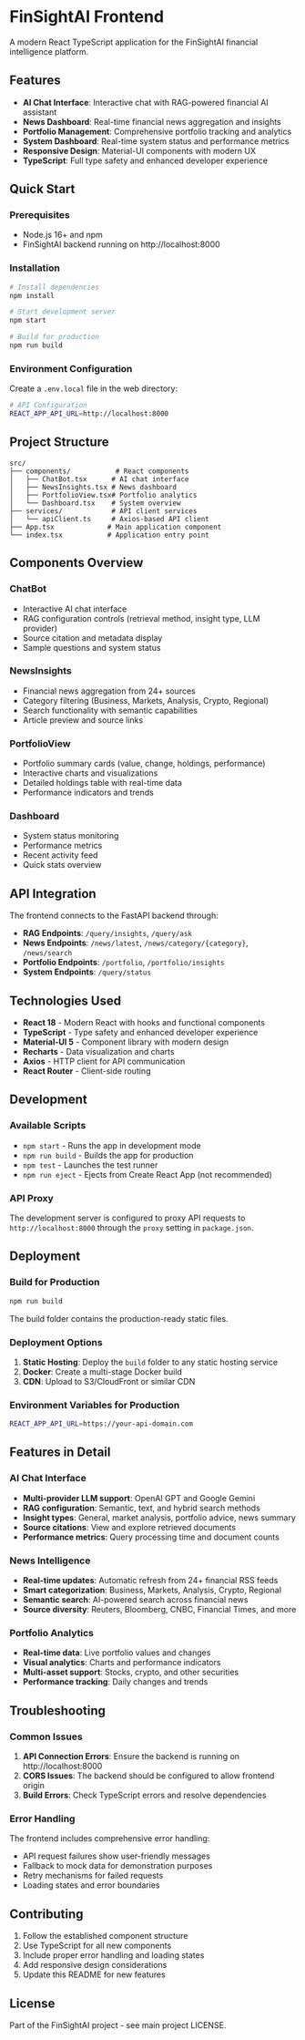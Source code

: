 # FinSightAI Frontend

A modern React TypeScript application for the FinSightAI financial intelligence platform.

## Features

- **AI Chat Interface**: Interactive chat with RAG-powered financial AI assistant
- **News Dashboard**: Real-time financial news aggregation and insights
- **Portfolio Management**: Comprehensive portfolio tracking and analytics
- **System Dashboard**: Real-time system status and performance metrics
- **Responsive Design**: Material-UI components with modern UX
- **TypeScript**: Full type safety and enhanced developer experience

## Quick Start

### Prerequisites

- Node.js 16+ and npm
- FinSightAI backend running on http://localhost:8000

### Installation

```bash
# Install dependencies
npm install

# Start development server
npm start

# Build for production
npm run build
```

### Environment Configuration

Create a `.env.local` file in the web directory:

```bash
# API Configuration
REACT_APP_API_URL=http://localhost:8000
```

## Project Structure

```
src/
├── components/           # React components
│   ├── ChatBot.tsx      # AI chat interface
│   ├── NewsInsights.tsx # News dashboard
│   ├── PortfolioView.tsx# Portfolio analytics
│   └── Dashboard.tsx    # System overview
├── services/            # API client services
│   └── apiClient.ts     # Axios-based API client
├── App.tsx             # Main application component
└── index.tsx           # Application entry point
```

## Components Overview

### ChatBot
- Interactive AI chat interface
- RAG configuration controls (retrieval method, insight type, LLM provider)
- Source citation and metadata display
- Sample questions and system status

### NewsInsights
- Financial news aggregation from 24+ sources
- Category filtering (Business, Markets, Analysis, Crypto, Regional)
- Search functionality with semantic capabilities
- Article preview and source links

### PortfolioView
- Portfolio summary cards (value, change, holdings, performance)
- Interactive charts and visualizations
- Detailed holdings table with real-time data
- Performance indicators and trends

### Dashboard
- System status monitoring
- Performance metrics
- Recent activity feed
- Quick stats overview

## API Integration

The frontend connects to the FastAPI backend through:

- **RAG Endpoints**: `/query/insights`, `/query/ask`
- **News Endpoints**: `/news/latest`, `/news/category/{category}`, `/news/search`
- **Portfolio Endpoints**: `/portfolio`, `/portfolio/insights`
- **System Endpoints**: `/query/status`

## Technologies Used

- **React 18** - Modern React with hooks and functional components
- **TypeScript** - Type safety and enhanced developer experience
- **Material-UI 5** - Component library with modern design
- **Recharts** - Data visualization and charts
- **Axios** - HTTP client for API communication
- **React Router** - Client-side routing

## Development

### Available Scripts

- `npm start` - Runs the app in development mode
- `npm run build` - Builds the app for production
- `npm test` - Launches the test runner
- `npm run eject` - Ejects from Create React App (not recommended)

### API Proxy

The development server is configured to proxy API requests to `http://localhost:8000` through the `proxy` setting in `package.json`.

## Deployment

### Build for Production

```bash
npm run build
```

The build folder contains the production-ready static files.

### Deployment Options

1. **Static Hosting**: Deploy the `build` folder to any static hosting service
2. **Docker**: Create a multi-stage Docker build
3. **CDN**: Upload to S3/CloudFront or similar CDN

### Environment Variables for Production

```bash
REACT_APP_API_URL=https://your-api-domain.com
```

## Features in Detail

### AI Chat Interface

- **Multi-provider LLM support**: OpenAI GPT and Google Gemini
- **RAG configuration**: Semantic, text, and hybrid search methods
- **Insight types**: General, market analysis, portfolio advice, news summary
- **Source citations**: View and explore retrieved documents
- **Performance metrics**: Query processing time and document counts

### News Intelligence

- **Real-time updates**: Automatic refresh from 24+ financial RSS feeds
- **Smart categorization**: Business, Markets, Analysis, Crypto, Regional
- **Semantic search**: AI-powered search across financial news
- **Source diversity**: Reuters, Bloomberg, CNBC, Financial Times, and more

### Portfolio Analytics

- **Real-time data**: Live portfolio values and changes
- **Visual analytics**: Charts and performance indicators
- **Multi-asset support**: Stocks, crypto, and other securities
- **Performance tracking**: Daily changes and trends

## Troubleshooting

### Common Issues

1. **API Connection Errors**: Ensure the backend is running on http://localhost:8000
2. **CORS Issues**: The backend should be configured to allow frontend origin
3. **Build Errors**: Check TypeScript errors and resolve dependencies

### Error Handling

The frontend includes comprehensive error handling:
- API request failures show user-friendly messages
- Fallback to mock data for demonstration purposes
- Retry mechanisms for failed requests
- Loading states and error boundaries

## Contributing

1. Follow the established component structure
2. Use TypeScript for all new components
3. Include proper error handling and loading states
4. Add responsive design considerations
5. Update this README for new features

## License

Part of the FinSightAI project - see main project LICENSE.

